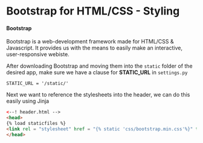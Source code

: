 # Bootstrap for HTML/CSS - Styling 

#### Bootstrap 

Bootstrap is a web-development framework made for HTML/CSS & Javascript. It provides us with the means to easily make an interactive, user-responsive webiste. 

After downloading Bootstrap and moving them into the `static` folder of the desired app, make sure we have a clause for **STATIC_URL** in `settings.py`

```
STATIC_URL = '/static/'
```

Next we want to reference the stylesheets into the header, we can do this easily using Jinja

```html
<--! header.html -->
<head>
{% load staticfiles %}
<link rel = "stylesheet" href = "{% static 'css/bootstrap.min.css'%}" type = "text/css"/>
</head>
```